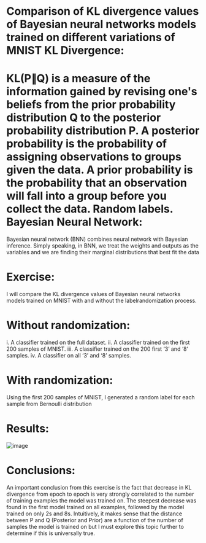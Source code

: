 
Comparison of KL divergence values of Bayesian neural networks models trained on different variations of MNIST
KL Divergence:
=

KL(P∥Q) is a measure of the information gained by revising one's beliefs from the prior probability 
distribution Q to the posterior probability distribution P. 
A posterior probability is the probability of assigning observations to groups given the data. A prior 
probability is the probability that an observation will fall into a group before you collect the data.
Random labels.
Bayesian Neural Network:
=
Bayesian neural network (BNN) combines neural network with Bayesian inference. Simply speaking, in BNN, we treat the weights and outputs as the variables and we are finding their marginal distributions that best fit the data

Exercise:
=
I will compare the KL divergence values of Bayesian neural networks models trained on MNIST with and without the labelrandomization process.

Without randomization:
=
i. A classifier trained on the full dataset.
ii. A classifier trained on the first 200 samples of MNIST.
iii. A classifier trained on the 200 first ‘3’ and ‘8’ samples.
iv. A classifier on all ‘3’ and ‘8’ samples.

With randomization:
=
Using the first 200 samples of MNIST, I generated a random label for each sample from Bernoulli distribution

Results:
=
![image](https://user-images.githubusercontent.com/81694762/222192891-d313297d-a8a5-4341-9bde-a2250f3b31a1.png)

Conclusions:
=
An important conclusion from this exercise is the fact that decrease in KL divergence from epoch to 
epoch is very strongly correlated to the number of training examples the model was trained on. The 
steepest decrease was found in the first model trained on all examples, followed by the model 
trained on only 2s and 8s.
Intuitively, it makes sense that the distance between P and Q (Posterior and Prior) are a function of 
the number of samples the model is trained on but I must explore this topic further to determine if 
this is universally true.
